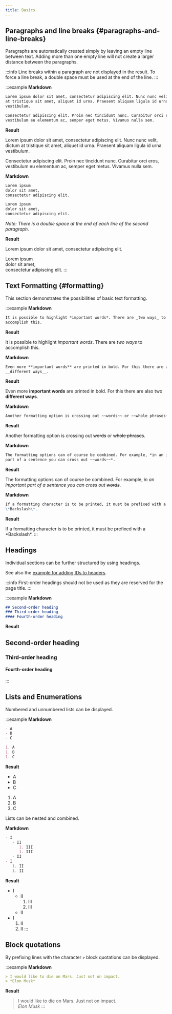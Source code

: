 ```yaml
---
title: Basics
---
```


## Paragraphs and line breaks {#paragraphs-and-line-breaks}

Paragraphs are automatically created simply by leaving an empty line between
text. Adding more than one empty line will not create a larger distance between
the paragraphs.

:::info
Line breaks within a paragraph are not displayed in the result. To force a line
break, a double space must be used at the end of the line.
:::

:::example
**Markdown**

```markdown
Lorem ipsum dolor sit amet, consectetur adipiscing elit. Nunc nunc velit, dictum
at tristique sit amet, aliquet id urna. Praesent aliquam ligula id urna
vestibulum.

Consectetur adipiscing elit. Proin nec tincidunt nunc. Curabitur orci eros,
vestibulum eu elementum ac, semper eget metus. Vivamus nulla sem.
```

**Result**

Lorem ipsum dolor sit amet, consectetur adipiscing elit. Nunc nunc velit, dictum
at tristique sit amet, aliquet id urna. Praesent aliquam ligula id urna
vestibulum.

Consectetur adipiscing elit. Proin nec tincidunt nunc. Curabitur orci eros,
vestibulum eu elementum ac, semper eget metus. Vivamus nulla sem.

**Markdown**

```markdown
Lorem ipsum
dolor sit amet,
consectetur adipiscing elit.

Lorem ipsum  
dolor sit amet,  
consectetur adipiscing elit.
```

*Note: There is a double space at the end of each line of the second
paragraph.*

**Result**

Lorem ipsum
dolor sit amet,
consectetur adipiscing elit.

Lorem ipsum  
dolor sit amet,  
consectetur adipiscing elit.
:::

## Text Formatting {#formatting}

This section demonstrates the possibilities of basic text formatting.

:::example
**Markdown**

```markdown
It is possible to highlight *important words*. There are _two ways_ to
accomplish this.
```

**Result**

It is possible to highlight *important words*. There are _two ways_ to
accomplish this.

**Markdown**

```markdown
Even more **important words** are printed in bold. For this there are also two
__different ways__.
```

**Result**

Even more **important words** are printed in bold. For this there are also two
__different ways__.

**Markdown**

```markdown
Another formatting option is crossing out ~~words~~ or ~~whole phrases~~.
```

**Result**

Another formatting option is crossing out ~~words~~ or ~~whole phrases~~.

**Markdown**

```markdown
The formatting options can of course be combined. For example, *in an important
part of a sentence you can cross out ~~words~~*.
```

**Result**

The formatting options can of course be combined. For example, *in an important
part of a sentence you can cross out ~~words~~*.

**Markdown**

```markdown
If a formatting character is to be printed, it must be prefixed with a
\*Backslash\*.
```

**Result**

If a formatting character is to be printed, it must be prefixed with a
\*Backslash\*.
:::

## Headings

Individual sections can be further structured by using headings.

See also the [example for adding IDs to
headers](/section/02-elements/02-links/01-internal#heading-example).

:::info
First-order headings should not be used as they are reserved for the page title.
:::

:::example
**Markdown**

```markdown
## Second-order heading
### Third-order heading
#### Fourth-order heading
```

**Result**

## Second-order heading
### Third-order heading
#### Fourth-order heading
:::

## Lists and Enumerations

Numbered and unnumbered lists can be displayed.

:::example
**Markdown**

```markdown
- A
- B
- C

1. A
1. B
1. C
```

**Result**

- A
- B
- C

1. A
2. B
3. C

Lists can be nested and combined.

**Markdown**

```markdown
- I
   - II
      1. III
      1. III
   - II
- I
   1. II
   1. II
```

**Result**

- I
   - II
      1. III
      1. III
   - II
- I
   1. II
   1. II
:::

## Block quotations

By prefixing lines with the character `>` block quotations can be displayed.

:::example
**Markdown**

```markdown
> I would like to die on Mars. Just not on impact.  
> *Elon Musk*
```

**Result**

> I would like to die on Mars. Just not on impact.  
> *Elon Musk*
:::
